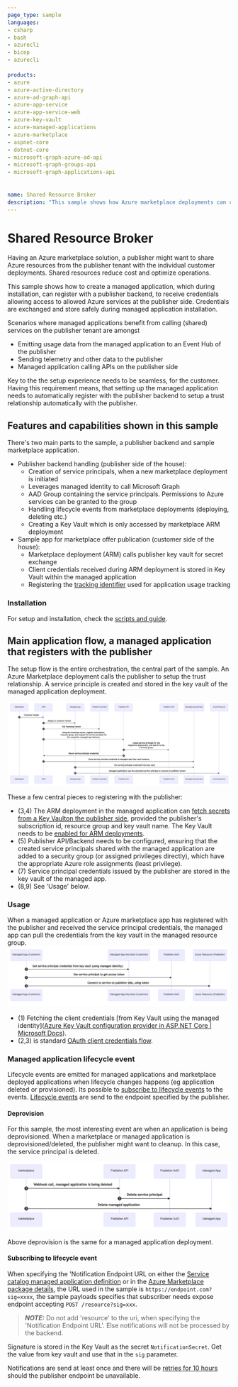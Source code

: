 ```yaml
---
page_type: sample
languages:
- csharp
- bash
- azurecli
- bicep
- azurecli

products:
- azure
- azure-active-directory
- azure-ad-graph-api
- azure-app-service
- azure-app-service-web
- azure-key-vault
- azure-managed-applications
- azure-marketplace
- aspnet-core
- dotnet-core
- microsoft-graph-azure-ad-api
- microsoft-graph-groups-api
- microsoft-graph-applications-api


name: Shared Resource Broker
description: "This sample shows how Azure marketplace deployments can connect to publisher services, thereby leveraging shared services for marketplace applications. During marketplace installation (ARM deployment), a service principal is created on the publisher tenant. The service principal is added to an AAD group, which has been granted permissions (RBAC) to specific Azure services. Once service principal is created, the marketplace deployment process (ARM) stores the credentials in a key vault in the managed resource group. The managed application can then leverage credentials stored in the key vault to connect to the shared resources on the publisher tenant."
---
```


# Shared Resource Broker

Having an Azure marketplace solution, a publisher might want to share Azure resources from the publisher tenant with the individual customer deployments. Shared resources reduce cost and optimize operations.

This sample shows how to create a managed application, which during installation, can register with a publisher backend, to receive credentials allowing access to allowed Azure services at the publisher side. Credentials are exchanged and store safely during managed application installation.

Scenarios where managed applications benefit from calling (shared) services on the publisher tenant are amongst

- Emitting usage data from the managed application to an Event Hub of the publisher
- Sending telemetry and other data to the publisher 
- Managed application calling APIs on the publisher side

Key to the the setup experience needs to be seamless, for the customer. 
Having this requirement means, that setting up the managed application needs to automatically register with the publisher backend to setup a trust relationship automatically with the publisher.  

## Features and capabilities shown in this sample

There's two main parts to the sample, a publisher backend and sample marketplace application. 

* Publisher backend handling (publisher side of the house):
  * Creation of service principals, when a new marketplace deployment is initiated 
  * Leverages managed identity to call Microsoft Graph
  * AAD Group containing the service principals. Permissions to Azure services can be granted to the group 
  * Handling lifecycle events from marketplace deployments (deploying, deleting etc.)
  * Creating a Key Vault which is only accessed by marketplace ARM deployment 
* Sample app for marketplace offer publication (customer side of the house):
  * Marketplace deployment (ARM) calls publisher key vault for secret exchange
  * Client credentials received during ARM deployment is stored in Key Vault within the managed application
  * Registering the [tracking identifier](https://docs.microsoft.com/en-us/azure/marketplace/azure-partner-customer-usage-attribution) used for application usage tracking

### Installation

For setup and installation, check the [scripts and guide](docs/Installation.md).

## Main application flow, a managed application that registers with the publisher

The setup flow is the entire orchestration, the central part of the sample. An Azure Marketplace deployment calls the publisher to setup the trust relationship. A service principle is created and stored in the key vault of the managed application deployment.

![](./docs/img/main.png)

These a few central pieces to registering with the publisher:

* (3,4) The ARM deployment in the managed application can [fetch secrets from a Key Vaulton the publisher side](https://docs.microsoft.com/en-us/azure/azure-resource-manager/templates/key-vault-parameter), provided the publisher's subscription id, resource group and key vault name. The Key Vault needs to be [enabled for ARM deployments](https://docs.microsoft.com/en-us/azure/azure-resource-manager/managed-applications/key-vault-access).
* (5) Publisher API/Backend needs to be configured, ensuring that the created service principals shared with the managed application are added to a security group (or assigned privileges directly), which have the appropriate Azure role assignments (least privilege).
* (7) Service principal credentials issued by the publisher are stored in the key vault of the managed app.
* (8,9) See 'Usage' below. 

### Usage

When a managed application or Azure marketplace app has registered with the publisher and received the service principal credentials, the managed app can pull the credentials from the key vault in the managed resource group.  
![](./docs/img/usage.png)

* (1) Fetching the client credentials [from Key Vault using the managed identity]([Azure Key Vault configuration provider in ASP.NET Core | Microsoft Docs](https://docs.microsoft.com/en-us/aspnet/core/security/key-vault-configuration?view=aspnetcore-6.0)).
* (2,3) is standard [OAuth client credentials flow](https://docs.microsoft.com/en-us/azure/active-directory/develop/v2-oauth2-client-creds-grant-flow).

### Managed application lifecycle event

Lifecycle events are emitted for managed applications and marketplace deployed applications when lifecycle changes happens (eg application deleted or provisioned). Its possible to [subscribe to lifecycle events](https://docs.microsoft.com/en-us/azure/azure-resource-manager/managed-applications/publish-notifications) to the events. [Lifecycle events](https://docs.microsoft.com/en-us/azure/azure-resource-manager/managed-applications/publish-notifications#event-triggers) are send to the endpoint specified by the publisher.  

#### Deprovision

For this sample, the most interesting event are when an application is being deprovisioned. 
When a marketplace or managed application is deprovisioned/deleted, the publisher might want to cleanup. In this case, the service principal is deleted. 

![](./docs/img/deprovision.png)

Above deprovision is the same for a managed application deployment. 

####  Subscribing to lifecycle event

When specifying the 'Notification Endpoint URL on either the [Service catalog managed application definition](https://docs.microsoft.com/en-us/azure/azure-resource-manager/managed-applications/publish-notifications#add-service-catalog-application-definition-notifications) or in the [Azure Marketplace package details](https://docs.microsoft.com/en-us/azure/azure-resource-manager/managed-applications/publish-notifications#add-azure-marketplace-managed-application-notifications), the URL used in the sample is ```https://endpoint.com?sig=xxxx```, the sample payloads specifies that subscriber needs expose endpoint accepting `POST /resource?sig=xxx`.  


> **_NOTE:_**  Do not add 'resource' to the uri, when specifying the 'Notification Endpoint URL'.  Else notifications will not be processed by the backend.

Signature is stored in the Key Vault as the secret `NotificationSecret`. Get the value from key vault and use that in the `sig` parameter.

Notifications are send at least once and there will be [retries for 10 hours](https://docs.microsoft.com/en-us/azure/azure-resource-manager/managed-applications/publish-notifications#notification-retries) should the publisher endpoint be unavailable.

